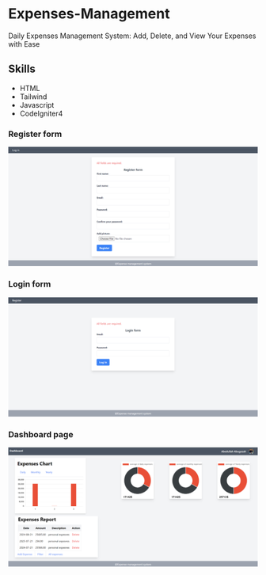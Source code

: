 # Expenses-Management
Daily Expenses Management System: Add, Delete, and View Your Expenses with Ease
## Skills
* HTML
* Tailwind
* Javascript
* CodeIgniter4
### Register form
  ![Alt Text](pic1.png)
### Login form
  ![Alt Text](pic2.png)
### Dashboard page
  ![Alt Text](pic3.png)



  
